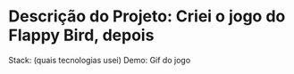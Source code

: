 # Descrição do Projeto: Criei o jogo do Flappy Bird, depois
Stack: (quais tecnologias usei)
Demo: Gif do jogo
